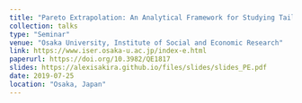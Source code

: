 ```yaml
---
title: "Pareto Extrapolation: An Analytical Framework for Studying Tail Inequality"
collection: talks
type: "Seminar"
venue: "Osaka University, Institute of Social and Economic Research"
link: https://www.iser.osaka-u.ac.jp/index-e.html
paperurl: https://doi.org/10.3982/QE1817
slides: https://alexisakira.github.io/files/slides/slides_PE.pdf
date: 2019-07-25
location: "Osaka, Japan"
---
```


